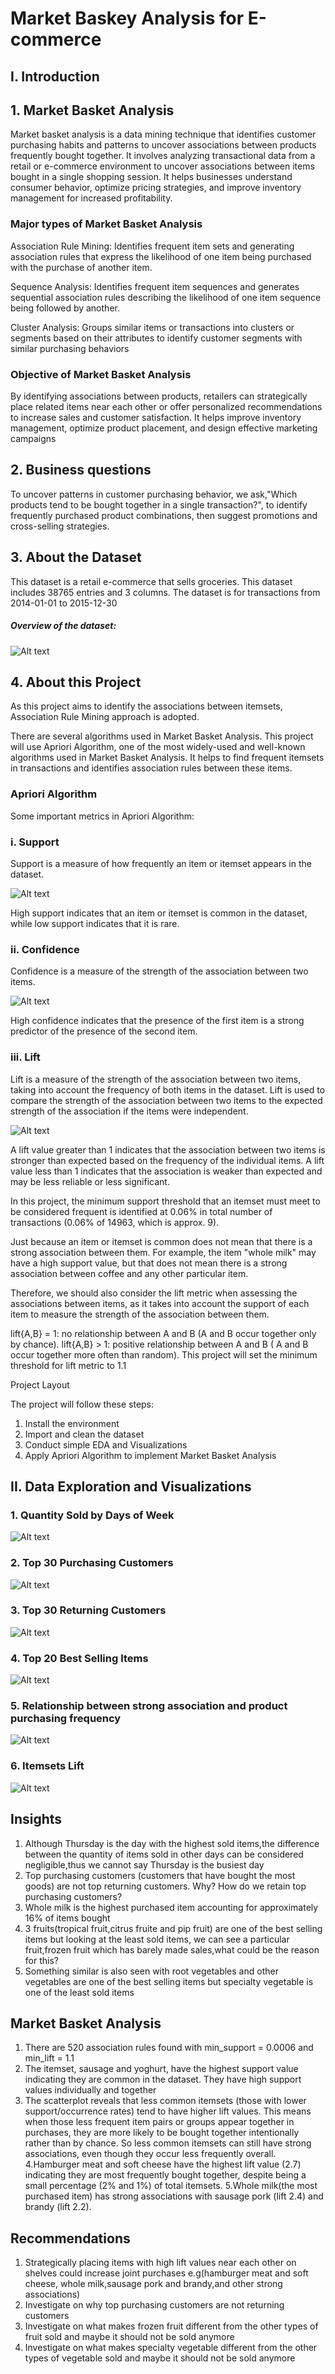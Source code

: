 # Market Baskey Analysis for E-commerce

## I. Introduction
## 1. Market Basket Analysis
Market basket analysis is a data mining technique that identifies customer purchasing habits and patterns to uncover associations between products frequently bought together. It involves analyzing transactional data from a retail or e-commerce environment to uncover associations between items bought in a single shopping session. It helps businesses understand consumer behavior, optimize pricing strategies, and improve inventory management for increased profitability.

### Major types of Market Basket Analysis

Association Rule Mining: Identifies frequent item sets and generating association rules that express the likelihood of one item being purchased with the purchase of another item.

Sequence Analysis: Identifies frequent item sequences and generates sequential association rules describing the likelihood of one item sequence being followed by another.

Cluster Analysis: Groups similar items or transactions into clusters or segments based on their attributes to identify customer segments with similar purchasing behaviors

### Objective of Market Basket Analysis
By identifying associations between products, retailers can strategically place related items near each other or offer personalized recommendations to increase sales and customer satisfaction. It helps improve inventory management, optimize product placement, and design effective marketing campaigns

## 2. Business questions
To uncover patterns in customer purchasing behavior, we ask,"Which products  tend  to  be  bought  together in a single transaction?", to identify frequently purchased product combinations, then suggest promotions and cross-selling strategies.

## 3. About the Dataset
This dataset is a retail e-commerce that sells groceries. This dataset includes 38765 entries and 3 columns. The dataset is for transactions from 2014-01-01  to 2015-12-30

##### Overview of the dataset:
![Alt text](<Screenshot (259).png>)


## 4. About this Project
As this project aims to identify the associations between itemsets, Association Rule Mining approach is adopted.

There are several algorithms used in Market Basket Analysis. This project will use Apriori Algorithm, one of the most widely-used and well-known algorithms used in Market Basket Analysis. It helps to find frequent itemsets in transactions and identifies association rules between these items.

### Apriori Algorithm

Some important metrics in Apriori Algorithm:


### i. Support
Support is a measure of how frequently an item or itemset appears in the dataset.  

![Alt text](Support.png)

High support indicates that an item or itemset is common in the dataset, while low support indicates that it is rare.

### ii. Confidence
Confidence is a measure of the strength of the association between two items.  

![Alt text](Confidence.png)

High confidence indicates that the presence of the first item is a strong predictor of the presence of the second item.

### iii. Lift
Lift is a measure of the strength of the association between two items, taking into account the frequency of both items in the dataset.  Lift is used to compare the strength of the association between two items to the expected strength of the association if the items were independent. 

![Alt text](lift.png)

A lift value greater than 1 indicates that the association between two items is stronger than expected based on the frequency of the individual items.  A lift value less than 1 indicates that the association is weaker than expected and may be less reliable or less significant.




In this project, the minimum support threshold that an itemset must meet to be considered frequent is identified at 0.06% in total number of transactions (0.06% of 14963, which is approx. 9).

Just because an item or itemset is common does not mean that there is a strong association between them. For example, the item "whole milk" may have a high support value, but that does not mean there is a strong association between coffee and any other particular item.

Therefore, we should also consider the lift metric when assessing the associations between items, as it takes into account the support of each item to measure the strength of the association between them.

lift{A,B} = 1: no relationship between A and B (A and B occur together only by chance).
lift{A,B} > 1: positive relationship between A and B ( A and B occur together more often than random).
This project will set the minimum threshold for lift metric to 1.1 



Project Layout

The project will follow these steps:

1. Install the environment
2. Import and clean the dataset
3. Conduct simple EDA and Visualizations
4. Apply Apriori Algorithm to implement Market Basket Analysis


## II. Data Exploration and Visualizations
### 1. Quantity Sold by Days of Week
![Alt text](<vis 1.png>)

### 2. Top 30 Purchasing Customers
![Alt text](<vis 2.png>)

### 3. Top 30 Returning Customers
![Alt text](<vis 3.png>)

### 4. Top 20 Best Selling Items
![Alt text](<vis 4.png>)

### 5. Relationship between strong association and product purchasing frequency
![Alt text](<vis 5.png>)

### 6. Itemsets Lift
![Alt text](<vis 6.png>)

## Insights
1. Although Thursday is the day with the highest sold items,the difference between the quantity of items sold in other days can be considered negligible,thus we cannot say Thursday is the busiest day
2. Top purchasing customers (customers that have bought the most goods) are not top returning customers. Why? How do we retain top purchasing customers?
3. Whole milk is the highest purchased item accounting for approximately 16% of items bought
4. 3 fruits(tropical fruit,citrus fruite and pip fruit) are one of the best selling items but looking at the least sold items, we can see a particular fruit,frozen fruit which has barely made sales,what could be the reason for this?
5. Something similar is also seen with root vegetables and other vegetables are one of the best selling items but specialty vegetable is one of the least sold items 

## Market Basket Analysis
1. There are 520 association rules found with min_support = 0.0006 and min_lift = 1.1
2. The itemset, sausage and yoghurt, have the highest support value indicating they are common in the dataset. They have high support values individually and together
3. The scatterplot reveals that less common itemsets (those with lower support/occurrence rates) tend to have higher lift values. This means when those less frequent item pairs or groups appear together in purchases, they are more likely to be bought together intentionally rather than by chance. So less common itemsets can still have strong associations, even though they occur less frequently overall. 
4.Hamburger meat and soft cheese have the highest lift value (2.7) indicating they are most frequently bought together, despite being a small percentage (2% and 1%) of total itemsets.
5.Whole milk(the most purchased item) has strong associations with sausage pork (lift 2.4) and brandy (lift 2.2).

## Recommendations
1.  Strategically placing items with high lift values near each other on shelves could increase joint purchases e.g(hamburger meat and soft cheese, whole milk,sausage pork and brandy,and other strong associations)
2. Investigate on why top purchasing customers are not returning customers
3. Investigate on what makes frozen fruit different from the other types of fruit sold and maybe it should not be sold anymore
4. Investigate on what makes specialty vegetable different from the other types of vegetable sold and maybe it should not be sold anymore
